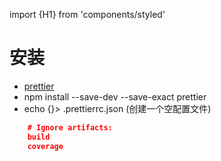 import {H1} from 'components/styled'

<H1>安装</H1>

* <a href="https://prettier.io/docs/en/install.html">prettier</a>
* npm install --save-dev --save-exact prettier
* echo {}> .prettierrc.json (创建一个空配置文件)

```json
    # Ignore artifacts:
    build
    coverage
```